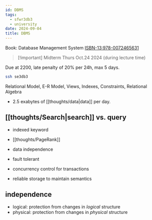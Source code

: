 ```yaml
---
id: DBMS
tags:
  - sfwr3db3
  - university
date: 2024-09-04
title: DBMS
---
```


Book: Database Management System [ISBN-13:978-0072465631](https://www.amazon.ca/Database-Management-Systems-Raghu-Ramakrishnan/dp/0072465638)

> [!important] Midterm
> Thurs Oct.24 2024 (during lecture time)

Due at 2200, late penalty of 20% per 24h, max 5 days.

```bash
ssh se3db3
```

Relational Model, E-R Model, Views, Indexes, Constraints, Relational Algebra

 - 2.5 exabytes of [[thoughts/data|data]] per day.
## [[thoughts/Search|search]] vs. query

- indexed keyword
- [[thoughts/PageRank]]

- data independence
- fault tolerant
- concurrency control for transactions
- reliable storage to maintain semantics

## independence
- logical: protection from changes in _logical_ structure
- physical: protection from changes in _physical_ structure